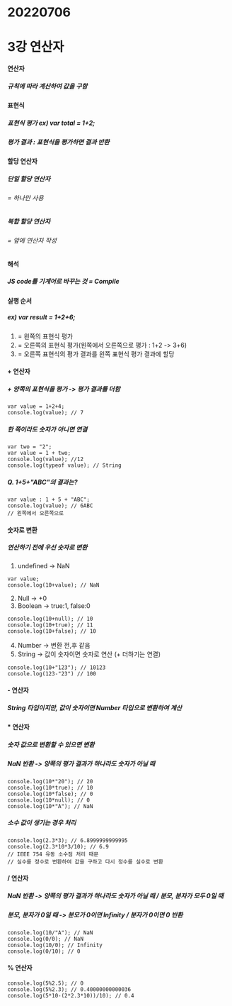 # 20220706
# 3강 연산자

#### 연산자
##### 규칙에 따라 계산하여 값을 구함

#### 표현식
##### 표현식 평가 ex) var total = 1+2;
##### 평가 결과 : 표현식을 평가하면 결과 반환 

#### 할당 연산자
##### 단일 할당 연산자
###### = 하나만 사용
##### 복합 할당 연산자
###### = 앞에 연산자 작성

#### 해석
##### JS code를 기계어로 바꾸는 것 = Compile

#### 실행 순서
##### ex) var result = 1+2+6;
1. = 왼쪽의 표현식 평가
2. = 오른쪽의 표현식 평가(왼쪽에서 오른쪽으로 평가 : 1+2 -> 3+6)
3. = 오른쪽 표현식의 평가 결과를 왼쪽 표현식 평가 결과에 할당

#### + 연산자
##### + 양쪽의 표현식을 평가 -> 평가 결과를 더함
```
var value = 1+2+4;
console.log(value); // 7
```
##### 한 쪽이라도 숫자가 아니면 연결
```
var two = "2";
var value = 1 + two;
console.log(value); //12
console.log(typeof value); // String
```
##### Q. 1+5+"ABC"의 결과는?
```
var value : 1 + 5 + "ABC";
console.log(value); // 6ABC
// 왼쪽에서 오른쪽으로 
```

#### 숫자로 변환
##### 연산하기 전에 우선 숫자로 변환
1. undefined -> NaN
```
var value;
console.log(10+value); // NaN
```
2. Null -> +0
3. Boolean -> true:1, false:0
```
console.log(10+null); // 10
console.log(10+true); // 11
console.log(10+false); // 10
```
4. Number -> 변환 전,후 같음
5. String -> 값이 숫자이면 숫자로 연산 (+ 더하기는 연결)
```
console.log(10+"123"); // 10123
console.log(123-"23") // 100
```
#### - 연산자
##### String 타입이지만, 값이 숫자이면 Number 타입으로 변환하여 계산

#### * 연산자
##### 숫자 값으로 변환할 수 있으면 변환
##### NaN 반환 -> 양쪽의 평가 결과가 하나라도 숫자가 아닐 때
```
console.log(10*"20"); // 20
console.log(10*true); // 10
console.log(10*false); // 0
console.log(10*null); // 0
console.log(10*"A"); // NaN
```
##### 소수 값이 생기는 경우 처리
```
console.log(2.3*3); // 6.8999999999995
console.log(2.3*10*3/10); // 6.9
// IEEE 754 유동 소수점 처리 때문
// 실수를 정수로 변환하여 값을 구하고 다시 정수를 실수로 변환
```
#### / 연산자
##### NaN 반환 -> 양쪽의 평가 결과가 하나라도 숫자가 아닐 때 / 분모, 분자가 모두 0일 때
##### 분모, 분자가 0일 때 -> 분모가 0이면 Infinity / 분자가 0이면 0 반환
```
console.log(10/"A"); // NaN
console.log(0/0); // NaN
console.log(10/0); // Infinity
console.log(0/10); // 0
```
#### % 연산자
```
console.log(5%2.5); // 0
console.log(5%2.3); // 0.40000000000036
console.log(5*10-(2*2.3*10))/10); // 0.4
```




